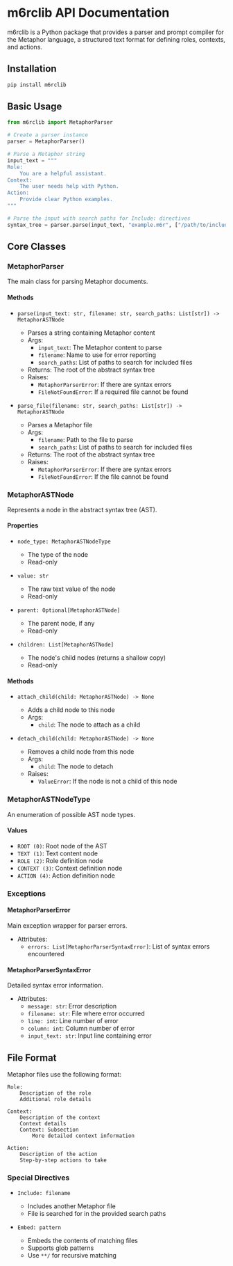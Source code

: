 # m6rclib API Documentation

m6rclib is a Python package that provides a parser and prompt compiler for the Metaphor language, a structured text
format for defining roles, contexts, and actions.

## Installation

```bash
pip install m6rclib
```

## Basic Usage

```python
from m6rclib import MetaphorParser

# Create a parser instance
parser = MetaphorParser()

# Parse a Metaphor string
input_text = """
Role:
    You are a helpful assistant.
Context:
    The user needs help with Python.
Action:
    Provide clear Python examples.
"""

# Parse the input with search paths for Include: directives
syntax_tree = parser.parse(input_text, "example.m6r", ["/path/to/includes"])
```

## Core Classes

### MetaphorParser

The main class for parsing Metaphor documents.

#### Methods

- `parse(input_text: str, filename: str, search_paths: List[str]) -> MetaphorASTNode`
  - Parses a string containing Metaphor content
  - Args:
    - `input_text`: The Metaphor content to parse
    - `filename`: Name to use for error reporting
    - `search_paths`: List of paths to search for included files
  - Returns: The root of the abstract syntax tree
  - Raises:
    - `MetaphorParserError`: If there are syntax errors
    - `FileNotFoundError`: If a required file cannot be found

- `parse_file(filename: str, search_paths: List[str]) -> MetaphorASTNode`
  - Parses a Metaphor file
  - Args:
    - `filename`: Path to the file to parse
    - `search_paths`: List of paths to search for included files
  - Returns: The root of the abstract syntax tree
  - Raises:
    - `MetaphorParserError`: If there are syntax errors
    - `FileNotFoundError`: If the file cannot be found

### MetaphorASTNode

Represents a node in the abstract syntax tree (AST).

#### Properties

- `node_type: MetaphorASTNodeType`
  - The type of the node
  - Read-only

- `value: str`
  - The raw text value of the node
  - Read-only

- `parent: Optional[MetaphorASTNode]`
  - The parent node, if any
  - Read-only

- `children: List[MetaphorASTNode]`
  - The node's child nodes (returns a shallow copy)
  - Read-only

#### Methods

- `attach_child(child: MetaphorASTNode) -> None`
  - Adds a child node to this node
  - Args:
    - `child`: The node to attach as a child

- `detach_child(child: MetaphorASTNode) -> None`
  - Removes a child node from this node
  - Args:
    - `child`: The node to detach
  - Raises:
    - `ValueError`: If the node is not a child of this node

### MetaphorASTNodeType

An enumeration of possible AST node types.

#### Values

- `ROOT (0)`: Root node of the AST
- `TEXT (1)`: Text content node
- `ROLE (2)`: Role definition node
- `CONTEXT (3)`: Context definition node
- `ACTION (4)`: Action definition node

### Exceptions

#### MetaphorParserError

Main exception wrapper for parser errors.

- Attributes:
  - `errors: List[MetaphorParserSyntaxError]`: List of syntax errors encountered

#### MetaphorParserSyntaxError

Detailed syntax error information.

- Attributes:
  - `message: str`: Error description
  - `filename: str`: File where error occurred
  - `line: int`: Line number of error
  - `column: int`: Column number of error
  - `input_text: str`: Input line containing error

## File Format

Metaphor files use the following format:

```metaphor
Role:
    Description of the role
    Additional role details

Context:
    Description of the context
    Context details
    Context: Subsection
        More detailed context information

Action:
    Description of the action
    Step-by-step actions to take
```

### Special Directives

- `Include: filename`
  - Includes another Metaphor file
  - File is searched for in the provided search paths

- `Embed: pattern`
  - Embeds the contents of matching files
  - Supports glob patterns
  - Use `**/` for recursive matching
